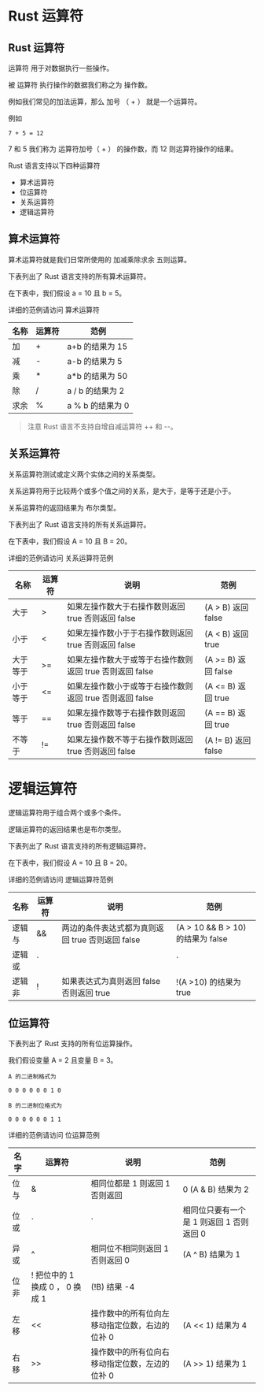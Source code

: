 # Rust 运算符

## Rust 运算符

运算符 用于对数据执行一些操作。

被 运算符 执行操作的数据我们称之为 操作数。

例如我们常见的加法运算，那么 加号 （ + ） 就是一个运算符。

例如

```
7 + 5 = 12
```
7 和 5 我们称为 运算符加号（ + ） 的操作数，而 12 则运算符操作的结果。

Rust 语言支持以下四种运算符

- 算术运算符
- 位运算符
- 关系运算符
- 逻辑运算符


## 算术运算符

算术运算符就是我们日常所使用的 加减乘除求余 五则运算。

下表列出了 Rust 语言支持的所有算术运算符。

在下表中，我们假设 a = 10 且 b = 5。

详细的范例请访问 算术运算符


| 名称 |	运算符 |	范例 |
| -- | -- | -- |
|加|	+ | a+b 的结果为 15|
|减|	- |	a-b 的结果为 5|
|乘|	* |	a*b 的结果为 50|
|除|	/ |	 a / b 的结果为 2|
|求余|	% |	a % b 的结果为 0|

> 注意
Rust 语言不支持自增自减运算符 ++ 和 --。

## 关系运算符

关系运算符测试或定义两个实体之间的关系类型。

关系运算符用于比较两个或多个值之间的关系，是大于，是等于还是小于。

关系运算符的返回结果为 布尔类型。

下表列出了 Rust 语言支持的所有关系运算符。

在下表中，我们假设 A = 10 且 B = 20。

详细的范例请访问 关系运算符范例

|名称|	运算符 |	说明 |	范例|
| -- | -- | -- | -- |
|大于|	> |	如果左操作数大于右操作数则返回 true 否则返回 false |	(A > B) 返回 false|
|小于|	<	|如果左操作数小于于右操作数则返回 true 否则返回 false |	(A < B) 返回 true|
|大于等于|	>=	| 如果左操作数大于或等于右操作数则返回 true 否则返回 false |	(A >= B) 返回 false|
|小于等于|	<=	|如果左操作数小于或等于右操作数则返回 true 否则返回 false |	(A <= B) 返回 true|
|等于|	== 	|如果左操作数等于右操作数则返回 true 否则返回 false |	(A == B) 返回 true|
|不等于|	!=|	如果左操作数不等于右操作数则返回 true 否则返回 false|	(A != B) 返回 false|

# 逻辑运算符

逻辑运算符用于组合两个或多个条件。

逻辑运算符的返回结果也是布尔类型。

下表列出了 Rust 语言支持的所有逻辑运算符。

在下表中，我们假设 A = 10 且 B = 20。

详细的范例请访问 逻辑运算符范例

| 名称 |	运算符 |	说明 |	范例 |
| -- | -- | -- | -- |
|逻辑与 |	&&	|两边的条件表达式都为真则返回 true 否则返回 false|	(A > 10 && B > 10) 的结果为 false|
|逻辑或 | `||`	|两边的条件表达式只要有一个为真则返回 true 否则返回 false|	(A > 10 || B >10) 的结果为 true|
|逻辑非 |	!	|如果表达式为真则返回 false 否则返回 true|	!(A >10) 的结果为 true|


## 位运算符

下表列出了 Rust 支持的所有位运算操作。

我们假设变量 A = 2 且变量 B = 3。

```
A 的二进制格式为

0 0 0 0 0 0 1 0

B 的二进制位格式为

0 0 0 0 0 0 1 1
```
详细的范例请访问 位运算范例

|名字|	运算符 |	说明 |	范例|
|-- | -- | -- | -- |
|位与|	& |	相同位都是 1 则返回 1 否则返回 | 0	(A & B) 结果为 2|
|位或|	`|`	| 相同位只要有一个是 1 则返回 1 否则返回 0 |	(A | B) 结果为 3|
|异或|	^	|相同位不相同则返回 1 否则返回 0 |	(A ^ B) 结果为 1|
|位非|	!	把位中的 1 换成 0 ， 0 换成 1|	(!B) 结果 -4|
|左移|	<<	| 操作数中的所有位向左移动指定位数，右边的位补 0|	(A << 1) 结果为 4 |
|右移|	>>	| 操作数中的所有位向右移动指定位数，左边的位补 0|	(A >> 1) 结果为 1 |